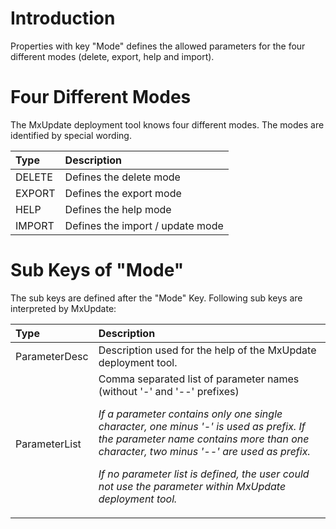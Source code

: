 # Introduction #
Properties with key "Mode" defines the allowed parameters for the four different modes (delete, export, help and import).

# Four Different Modes #
The MxUpdate deployment tool knows four different modes. The modes are identified by special wording.

| **Type** | **Description** |
|:---------|:----------------|
| DELETE   | Defines the delete mode |
| EXPORT   | Defines the export mode |
| HELP     | Defines the help mode |
| IMPORT   | Defines the import / update mode |

# Sub Keys of "Mode" #
The sub keys are defined after the "Mode" Key. Following sub keys are interpreted by MxUpdate:

| **Type** | **Description** |
|:---------|:----------------|
| ParameterDesc | Description used for the help of the MxUpdate deployment tool.|
| ParameterList |  Comma separated list of parameter names (without '-' and '--' prefixes)<p><i>If a parameter contains only one single character, one minus '-' is used as prefix. If the parameter name contains more than one character, two minus '--' are used as prefix.</i></p><p><i>If no parameter list is defined, the user could not use the parameter within MxUpdate deployment tool.</i></p>|